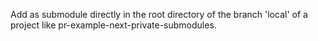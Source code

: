 Add as submodule directly in the root directory of the branch 'local' of a project like pr-example-next-private-submodules.
